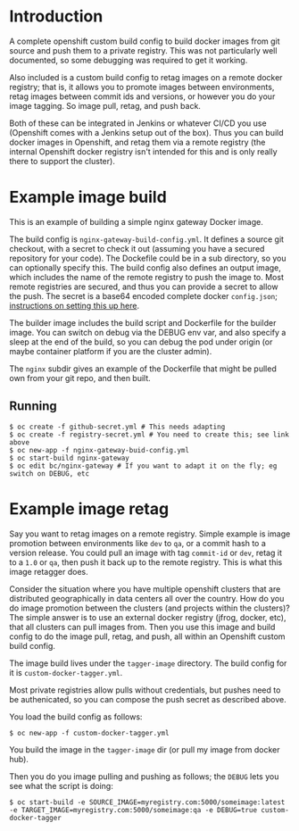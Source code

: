 # Introduction

A complete openshift custom build config to build docker images from git source and push them to a private registry. This was not particularly well documented, so some debugging was required to get it working.

Also included is a custom build config to retag images on a remote docker registry; that is, it allows you to promote images between environments, retag images between commit ids and versions, or however you do your image tagging. So image pull, retag, and push back.

Both of these can be integrated in Jenkins or whatever CI/CD you use (Openshift comes with a Jenkins setup out of the box). Thus you can build docker images in Openshift, and retag them via a remote registry (the internal Openshift docker registry isn't intended for this and is only really there to support the cluster).

# Example image build

This is an example of building a simple nginx gateway Docker image.

The build config is `nginx-gateway-build-config.yml`. It defines a source git checkout, with a secret to check it out (assuming you have a secured repository for your code). The Dockefile could be in a sub directory, so you can optionally specify this. The build config also defines an output image, which includes the name of the remote registry to push the image to. Most remote registries are secured, and thus you can provide a secret to allow the push. The secret is a base64
encoded complete docker `config.json`; [instructions on setting this up here](registry-secret.md).

The builder image includes the build script and Dockerfile for the builder image. You can switch on debug via the DEBUG env var, and also specify a sleep at the end of the build, so you can debug the pod under origin (or maybe container platform if you are the cluster admin).

The `nginx` subdir gives an example of the Dockerfile that might be pulled own from your git repo, and then built.

## Running

```
$ oc create -f github-secret.yml # This needs adapting
$ oc create -f registry-secret.yml # You need to create this; see link above
$ oc new-app -f nginx-gateway-buid-config.yml
$ oc start-build nginx-gateway
$ oc edit bc/nginx-gateway # If you want to adapt it on the fly; eg switch on DEBUG, etc
```

# Example image retag

Say you want to retag images on a remote registry. Simple example is image promotion between environments like `dev` to `qa`, or a commit hash to a version release. You could pull an image with tag `commit-id` or `dev`, retag it to a `1.0` or `qa`, then push it back up to the remote registry. This is what this image retagger does.

Consider the situation where you have multiple openshift clusters that are distributed geographically in data centers all over the country. How do you do image promotion between the clusters (and projects within the clusters)? The simple answer is to use an external docker registry (jfrog, docker, etc), that all clusters can pull images from. Then you use this image and build config to do the image pull, retag, and push, all within an Openshift custom build config.

The image build lives under the `tagger-image` directory. The build config for it is `custom-docker-tagger.yml`.

Most private registries allow pulls without credentials, but pushes need to be authenicated, so you can compose the push secret as described above.

You load the build config as follows:
```
$ oc new-app -f custom-docker-tagger.yml
```

You build the image in the `tagger-image` dir (or pull my image from docker hub).

Then you do you image pulling and pushing as follows; the `DEBUG` lets you see what the script is doing:
```
$ oc start-build -e SOURCE_IMAGE=myregistry.com:5000/someimage:latest -e TARGET_IMAGE=myregistry.com:5000/someimage:qa -e DEBUG=true custom-docker-tagger
```

